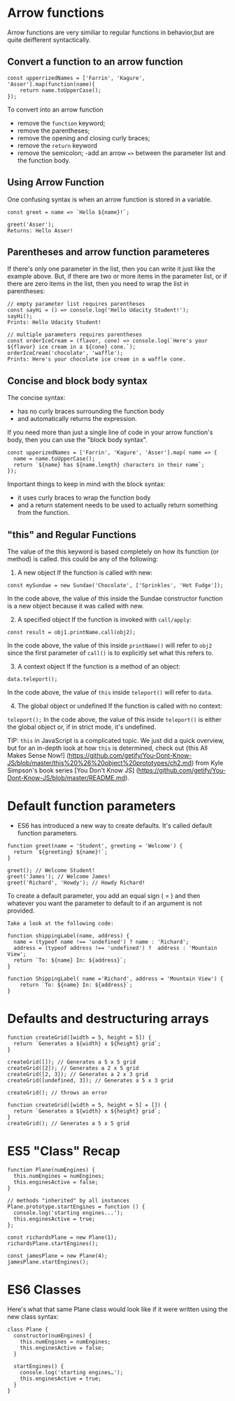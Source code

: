 
# Arrow functions
Arrow functions are very similiar to regular functions in behavior,but are quite deifferent syntactically. 

## Convert a function to an arrow function

``` 
const upperrizedNames = ['Farrin', 'Kagure', 'Asser'].map(function(name){
	return name.toUpperCase();
});
```
To convert into an arrow function

- remove the ```function``` keyword;
- remove the parentheses;
- remove the opening and closing curly braces;
- remove the ```return``` keyword
- remove the semicolon;
-add an arrow ```=>``` between the parameter list and the function body.  

## Using Arrow Function
One confusing syntax is when an arrow function is stored in a variable.
```
const greet = name => `Hello ${name}!`;

greet('Asser');
Returns: Hello Asser!
```
## Parentheses and arrow function parameteres

If there's only one parameter in the list, then you can write it just like the example above. But, if there are two or more items in the parameter list, or if there are zero items in the list, then you need to wrap the list in parentheses:

```
// empty parameter list requires parentheses
const sayHi = () => console.log('Hello Udacity Student!');
sayHi();
Prints: Hello Udacity Student!
```
```
// multiple parameters requires parentheses
const orderIceCream = (flavor, cone) => console.log(`Here's your ${flavor} ice cream in a ${cone} cone.`);
orderIceCream('chocolate', 'waffle');
Prints: Here's your chocolate ice cream in a waffle cone.
```

## Concise and block body syntax
The concise syntax:

- has no curly braces surrounding the function body
- and automatically returns the expression.

If you need more than just a single line of code in your arrow function's body, then you can use the "block body syntax".
```
const upperizedNames = ['Farrin', 'Kagure', 'Asser'].map( name => {
  name = name.toUpperCase();
  return `${name} has ${name.length} characters in their name`;
});
```
Important things to keep in mind with the block syntax:

- it uses curly braces to wrap the function body
- and a return statement needs to be used to actually return something from the function.

## "this" and Regular Functions

The value of the this keyword is based completely on how its function (or method) is called. this could be any of the following:

1. A new object
If the function is called with new:
```
const mySundae = new Sundae('Chocolate', ['Sprinkles', 'Hot Fudge']);
```
In the code above, the value of this inside the Sundae constructor function is a new object because it was called with new.

2. A specified object
If the function is invoked with ```call/apply```:
```
const result = obj1.printName.call(obj2);
```
In the code above, the value of this inside ```printName()``` will refer to ```obj2``` since the first parameter of ```call()``` is to explicitly set what this refers to.

3. A context object
If the function is a method of an object:
```
data.teleport();
```
In the code above, the value of ```this``` inside ```teleport()``` will refer to ```data```.

4. The global object or undefined
If the function is called with no context:

```teleport();```
In the code above, the value of this inside ```teleport()``` is either the global object or, if in strict mode, it's undefined.

TIP: ```this``` in JavaScript is a complicated topic. We just did a quick overview, but for an in-depth look at how ```this``` is determined, check out {this All Makes Sense Now!] (https://github.com/getify/You-Dont-Know-JS/blob/master/this%20%26%20object%20prototypes/ch2.md) from Kyle Simpson's book series [You Don't Know JS] (https://github.com/getify/You-Dont-Know-JS/blob/master/README.md).

# Default function parameters
- ES6 has introduced a new way to create defaults. It's called default function parameters.

```
function greet(name = 'Student', greeting = 'Welcome') {
  return `${greeting} ${name}!`;
}

greet(); // Welcome Student!
greet('James'); // Welcome James!
greet('Richard', 'Howdy'); // Howdy Richard!
```
To create a default parameter, you add an equal sign ( = ) and then whatever you want the parameter to default to if an argument is not provided.

```
Take a look at the following code:

function shippingLabel(name, address) {
  name = (typeof name !== 'undefined') ? name : 'Richard';
  address = (typeof address !== 'undefined') ?  address : 'Mountain View';
  return `To: ${name} In: ${address}`;
}
```

```
function ShippingLabel( name ='Richard', address = 'Mountain View') {
	return `To: ${name} In: ${address}`;
}
```

# Defaults and destructuring arrays
```
function createGrid([width = 5, height = 5]) {
  return `Generates a ${width} x ${height} grid`;
}

createGrid([]); // Generates a 5 x 5 grid
createGrid([2]); // Generates a 2 x 5 grid
createGrid([2, 3]); // Generates a 2 x 3 grid
createGrid([undefined, 3]); // Generates a 5 x 3 grid

createGrid(); // throws an error
```

```
function createGrid([width = 5, height = 5] = []) {
  return `Generates a ${width} x ${height} grid`;
}
createGrid(); // Generates a 5 x 5 grid
```

# ES5 "Class" Recap
```
function Plane(numEngines) {
  this.numEngines = numEngines;
  this.enginesActive = false;
}

// methods "inherited" by all instances
Plane.prototype.startEngines = function () {
  console.log('starting engines...');
  this.enginesActive = true;
};

const richardsPlane = new Plane(1);
richardsPlane.startEngines();

const jamesPlane = new Plane(4);
jamesPlane.startEngines();
```

# ES6 Classes
Here's what that same Plane class would look like if it were written using the new class syntax:
```
class Plane {
  constructor(numEngines) {
    this.numEngines = numEngines;
    this.enginesActive = false;
  }

  startEngines() {
    console.log('starting engines…');
    this.enginesActive = true;
  }
}
```

